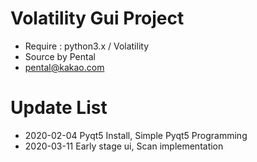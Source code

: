 # Volatility Gui Project
* Require : python3.x / Volatility
* Source by Pental
* pental@kakao.com

# Update List
* 2020-02-04 Pyqt5 Install, Simple Pyqt5 Programming
* 2020-03-11 Early stage ui, Scan implementation